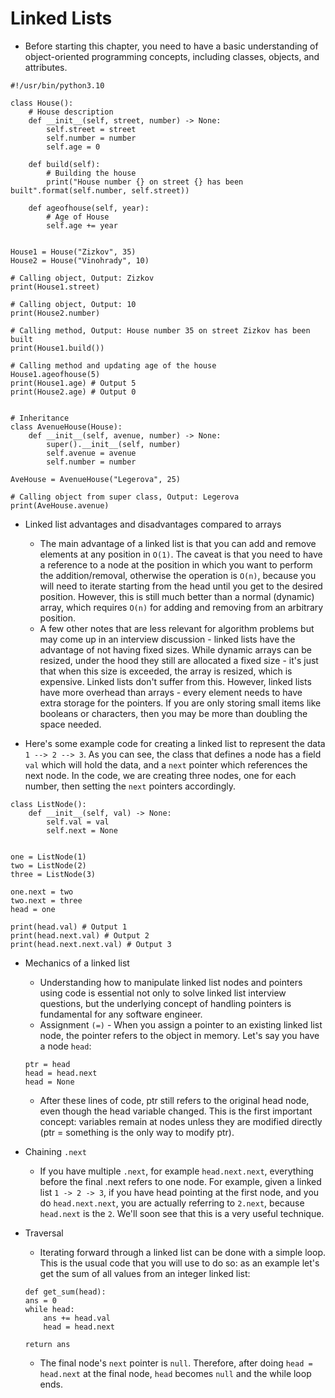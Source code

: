 # Linked Lists
- Before starting this chapter, you need to have a basic understanding of object-oriented programming concepts, including classes, objects, and attributes.

```
#!/usr/bin/python3.10

class House():
    # House description
    def __init__(self, street, number) -> None:
        self.street = street
        self.number = number
        self.age = 0
    
    def build(self):
        # Building the house
        print("House number {} on street {} has been built".format(self.number, self.street))
    
    def ageofhouse(self, year):
        # Age of House
        self.age += year


House1 = House("Zizkov", 35)
House2 = House("Vinohrady", 10)

# Calling object, Output: Zizkov
print(House1.street)

# Calling object, Output: 10
print(House2.number)

# Calling method, Output: House number 35 on street Zizkov has been built
print(House1.build())

# Calling method and updating age of the house
House1.ageofhouse(5)
print(House1.age) # Output 5
print(House2.age) # Output 0


# Inheritance
class AvenueHouse(House):
    def __init__(self, avenue, number) -> None:
        super().__init__(self, number)
        self.avenue = avenue
        self.number = number

AveHouse = AvenueHouse("Legerova", 25)

# Calling object from super class, Output: Legerova
print(AveHouse.avenue)
```

- Linked list advantages and disadvantages compared to arrays
    - The main advantage of a linked list is that you can add and remove elements at any position in `O(1)`. The caveat is that you need to have a reference to a node at the position in which you want to perform the addition/removal, otherwise the operation is `O(n)`, because you will need to iterate starting from the head until you get to the desired position. However, this is still much better than a normal (dynamic) array, which requires `O(n)` for adding and removing from an arbitrary position.
    - A few other notes that are less relevant for algorithm problems but may come up in an interview discussion - linked lists have the advantage of not having fixed sizes. While dynamic arrays can be resized, under the hood they still are allocated a fixed size - it's just that when this size is exceeded, the array is resized, which is expensive. Linked lists don't suffer from this. However, linked lists have more overhead than arrays - every element needs to have extra storage for the pointers. If you are only storing small items like booleans or characters, then you may be more than doubling the space needed.


- Here's some example code for creating a linked list to represent the data `1 --> 2 --> 3`. As you can see, the class that defines a node has a field `val` which will hold the data, and a `next` pointer which references the next node. In the code, we are creating three nodes, one for each number, then setting the `next` pointers accordingly. 
```
class ListNode():
    def __init__(self, val) -> None:
        self.val = val
        self.next = None


one = ListNode(1)
two = ListNode(2)
three = ListNode(3)

one.next = two
two.next = three
head = one

print(head.val) # Output 1
print(head.next.val) # Output 2
print(head.next.next.val) # Output 3
```

- Mechanics of a linked list
    - Understanding how to manipulate linked list nodes and pointers using code is essential not only to solve linked list interview questions, but the underlying concept of handling pointers is fundamental for any software engineer.
    - Assignment `(=)` - When you assign a pointer to an existing linked list node, the pointer refers to the object in memory. Let's say you have a node `head`:

    ```
    ptr = head
    head = head.next
    head = None
    ```
    - After these lines of code, ptr still refers to the original head node, even though the head variable changed. This is the first important concept: variables remain at nodes unless they are modified directly (ptr = something is the only way to modify ptr).

- Chaining `.next`
    - If you have multiple `.next`, for example `head.next.next`, everything before the final .next refers to one node. For example, given a linked list `1 -> 2 -> 3`, if you have head pointing at the first node, and you do `head.next.next`, you are actually referring to `2.next`, because `head.next` is the `2`. We'll soon see that this is a very useful technique.

- Traversal
    - Iterating forward through a linked list can be done with a simple loop. This is the usual code that you will use to do so: as an example let's get the sum of all values from an integer linked list:
    
    ```
    def get_sum(head):
    ans = 0
    while head:
        ans += head.val
        head = head.next
    
    return ans
    ```
    - The final node's `next` pointer is `null`. Therefore, after doing `head = head.next` at the final node, `head` becomes `null` and the while loop ends.